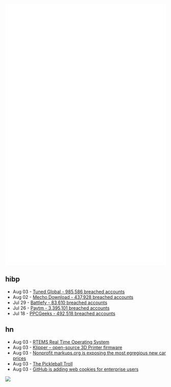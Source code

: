 ![Metrics](https://raw.githubusercontent.com/phixion/phixion/master/metrics.svg)

## hibp

<!--
for https://github.com/phixion/phixion/blob/main/.github/workflows/feeds.yml
-->
<!--START_SECTION:haveibeenpwnd-->
- Aug 03 - [Tuned Global - 985,586 breached accounts](https://haveibeenpwned.com/PwnedWebsites#TunedGlobal)
- Aug 02 - [Mecho Download - 437,928 breached accounts](https://haveibeenpwned.com/PwnedWebsites#MechoDownload)
- Jul 29 - [Battlefy - 83,610 breached accounts](https://haveibeenpwned.com/PwnedWebsites#Battlefy)
- Jul 26 - [Paytm - 3,395,101 breached accounts](https://haveibeenpwned.com/PwnedWebsites#Paytm)
- Jul 18 - [PPCGeeks - 492,518 breached accounts](https://haveibeenpwned.com/PwnedWebsites#PPCGeeks)
<!--END_SECTION:haveibeenpwnd-->

## hn

<!--
for https://github.com/phixion/phixion/blob/main/.github/workflows/feeds.yml
-->
<!--START_SECTION:hn-->
- Aug 03 - [RTEMS Real Time Operating System](https://www.rtems.org/)
- Aug 03 - [Klipper – open-source 3D Printer firmware](https://www.klipper3d.org/)
- Aug 03 - [Nonprofit markups.org is exposing the most egregious new car prices](https://www.themanual.com/auto/markup-exposes-car-dealership-greed/)
- Aug 03 - [The Pickleball Troll](https://thepickler.com/blogs/pickleball-blog/pickleball-troll)
- Aug 03 - [GitHub is adding web cookies for enterprise users](https://github.com/github/site-policy/pull/582)
<!--END_SECTION:hn-->

<!--
for https://yhype.me
-->
![](https://hit.yhype.me/github/profile?user_id=13013670)
